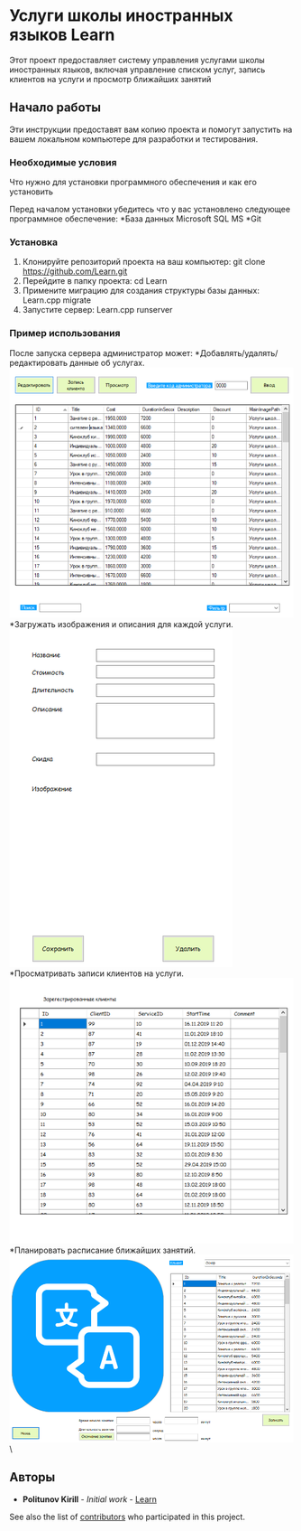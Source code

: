 # Услуги школы иностранных языков Learn

Этот проект предоставляет систему управления услугами школы иностранных языков, включая управление списком услуг, запись клиентов на услуги и просмотр ближайших занятий

## Начало работы

Эти инструкции предоставят вам копию проекта и помогут запустить на вашем локальном компьютере для разработки и тестирования.

### Необходимые условия

Что нужно для установки программного обеспечения и как его установить

Перед началом установки убедитесь что у вас установлено следующее программное обеспечение:
*База данных Microsoft SQL MS
*Git

### Установка

1. Клонируйте репозиторий проекта на ваш компьютер:
	git clone https://github.com/Learn.git
2. Перейдите в папку проекта:
	cd Learn
3. Примените миграцию для создания структуры базы данных:
	Learn.cpp migrate
4. Запустите сервер:
	Learn.cpp runserver
### Пример использования
После запуска сервера администратор может:
*Добавлять/удалять/редактировать данные об услугах.\
![](Service.png)\
*Загружать изображения и описания для каждой услуги.\
![](Edit.png)\
*Просматривать записи клиентов на услуги.\
![](View.png)\
*Планировать расписание ближайших занятий.\
![](Record.png)\

## Авторы

* **Politunov Kirill** - *Initial work* - [Learn](https://github.com/Learn)

See also the list of [contributors](https://github.com/KirillPolitunov/Learn/contributors) who participated in this project.
